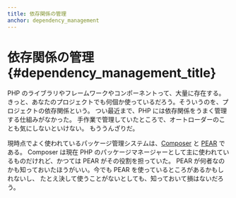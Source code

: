 ```yaml
---
title: 依存関係の管理
anchor: dependency_management
---
```


# 依存関係の管理 {#dependency_management_title}

PHP のライブラリやフレームワークやコンポーネントって、大量に存在する。
きっと、あなたのプロジェクトでも何個か使っているだろう。そういうのを、プロジェクトの依存関係という。
つい最近まで、PHP には依存関係をうまく管理する仕組みがなかった。
手作業で管理していたところで、オートローダーのことも気にしないといけない。
もううんざりだ。

現時点でよく使われているパッケージ管理システムは、[Composer] と [PEAR] である。
Composer は現在 PHP のパッケージマネージャーとして主に使われているものだけれど、かつては PEAR がその役割を担っていた。
PEAR が何者なのかも知っておいたほうがいい。今でも PEAR を使っているところがあるかもしれないし、
たとえ決して使うことがないとしても、知っておいて損はないだろう。

[Composer]: /#composer_and_packagist
[PEAR]: /#pear
